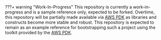 ???+ warning "Work-In-Progress"
    This repository is currently a work-in-progress and is a sample reference only, expected to be forked. Overtime, this repository will be partially made available via [AWS PDK](https://aws.github.io/aws-pdk) as libraries and constructs become more stable and robust. This repository is expected to remain as an example reference for bootstrapping such a project using the toolkit provided by the [AWS PDK](https://aws.github.io/aws-pdk).
